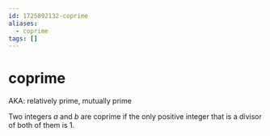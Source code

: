 ```yaml
---
id: 1725892132-coprime
aliases:
  - coprime
tags: []
---
```


# coprime
AKA: relatively prime, mutually prime

Two integers $a$ and $b$ are coprime if the only positive integer that is a divisor of both of them is $1$.
